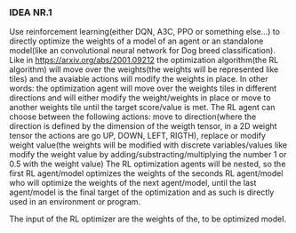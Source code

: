 ### IDEA NR.1
Use reinforcement learning(either DQN, A3C, PPO or something else...) to directly optimize the weights of a model of an agent or an standalone model(like an convolutional neural network for Dog breed classification).
Like in https://arxiv.org/abs/2001.09212 the optimization algorithm(the RL algorithm) will move over the weights(the weights will be represented like tiles) and the avaiable actions will modify the weights in place.
In other words: the optimization agent will move over the weights tiles in different directions and will either modify the weight/weights in place or move to another weights tile until the target score/value is met.
The RL agent can choose between the following actions: move to direction(where the direction is defined by the dimension of the weigth tensor, in a 2D weight tensor the actions are go UP, DOWN, LEFT, RIGTH), replace or modify weight value(the weights will be modified with discrete variables/values like modify the weight value by adding/substracting/multiplying the number 1 or 0.5 with the weight value)
The RL optimization agents will be nested, so the first RL agent/model optimizes the weights of the seconds RL agent/model who will optimize the weights of the next agent/model, until the last agent/model is the final target of the optimization and as such is directly used in an environment or program.

The input of the RL optimizer are the weights of the, to be optimized model.
